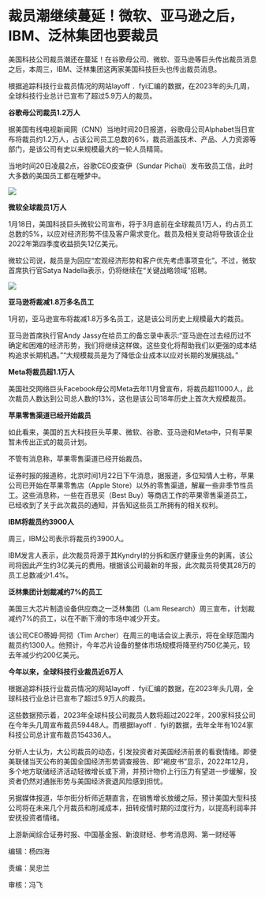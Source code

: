 # 裁员潮继续蔓延！微软、亚马逊之后，IBM、泛林集团也要裁员

美国科技公司裁员潮还在蔓延！在谷歌母公司、微软、亚马逊等巨头传出裁员消息之后，本周三，IBM、泛林集团这两家美国科技巨头也传出裁员消息。

根据追踪科技行业裁员情况的网站layoff ．fyi汇编的数据，在2023年的头几周，全球科技行业总计已宣布了超过5.9万人的裁员。

**谷歌母公司裁员1.2万人**

据美国有线电视新闻网（CNN）当地时间20日报道，谷歌母公司Alphabet当日宣布将裁员约1.2万人，占该公司员工总数的6%，裁员涵盖技术、产品、人力资源等部门，是该公司有史以来规模最大的一轮人员精简。

当地时间20日凌晨2点，谷歌CEO皮查伊（Sundar Pichai）发布致员工信，此时大多数的美国员工都在睡梦中。

![](https://inews.gtimg.com/newsapp_bt/0/15627628088/1000)

**微软全球裁员1万人**

1月18日，美国科技巨头微软公司宣布，将于3月底前在全球裁员1万人，约占员工总数的5%，以应对经济形势不佳及客户需求变化。裁员及相关变动将导致该企业2022年第四季度收益损失12亿美元。

微软公司说，裁员是为回应“宏观经济形势和客户优先考虑事项变化”。不过，微软首席执行官Satya Nadella表示，仍将继续在“关键战略领域”招聘。

![](https://inews.gtimg.com/newsapp_bt/0/15627628100/1000)

**亚马逊将裁减1.8万多名员工**

1月初，亚马逊宣布将裁减1.8万多名员工，这是该公司历史上规模最大的裁员。

亚马逊首席执行官Andy
Jassy在给员工的备忘录中表示:“亚马逊在过去经历过不确定和困难的经济形势，我们将继续这样做。这些变化将帮助我们以更强的成本结构追求长期机遇。”“大规模裁员是为了降低企业成本以应对长期的发展挑战。”

**Meta将裁员超1.1万人**

美国社交网络巨头Facebook母公司Meta去年11月曾宣布，将裁员超11000人，此次裁员人数达到公司总人数的13%，这也是该公司18年历史上首次大规模裁员。

**苹果零售渠道已经开始裁员**

如此看来，美国的五大科技巨头苹果、微软、谷歌、亚马逊和Meta中，只有苹果暂未传出正式的裁员计划。

不管有消息称，苹果零售渠道已经开始裁员。

证券时报的报道称，北京时间1月22日下午消息，据报道，多位知情人士称，苹果公司已开始在苹果零售店（Apple
Store）以外的零售渠道，解雇一些非季节性员工。这些消息称，一些在百思买（Best
Buy）等商店工作的苹果零售渠道员工，已经收到了关于此次裁员的通知，并告知这些员工所拥有的相关权利。

**IBM将裁员约3900人**

周三，IBM公司表示将裁员约3900人。

IBM发言人表示，此次裁员将源于其Kyndryl的分拆和医疗健康业务的剥离，该公司将因此产生约3亿美元的费用。根据该公司最新的年报，此次裁员将使其28万的员工总数减少1.4%。

**泛林集团计划裁减约7%的员工**

美国三大芯片制造设备供应商之一泛林集团（Lam Research）周三宣布，计划裁减约7%的员工，以在不断下滑的市场中减少开支。

该公司CEO蒂姆·阿彻（Tim
Archer）在周三的电话会议上表示，将在全球范围内裁员约1300人。他预计，今年芯片设备的整体市场规模将降至约750亿美元，较去年减少约200亿美元。

**今年以来，全球科技行业裁员近6万人**

根据追踪科技行业裁员情况的网站layoff ．fyi汇编的数据，在2023年头几周，全球科技行业总计已宣布了超过5.9万人的裁员。

这些数据预示着，2023年全球科技公司裁员人数将超过2022年，200家科技公司在今年头几周宣布裁员59448人。而根据layoff
．fyi的数据，去年全年有1024家科技公司总计宣布裁员154336人。

分析人士认为，大公司裁员的动态，引发投资者对美国经济前景的看衰情绪。即便美联储当天公布的美国全国经济形势调查报告、即“褐皮书”显示，2022年12月，多个地方联储经济活动轻微增长或下滑，并预计物价上行压力有望进一步缓解，投资者仍然对通胀形势与美国经济衰退风险感到担忧。

另据媒体报道，华尔街分析师近期直言，在销售增长放缓之际，预计美国大型科技公司将在未来几个月裁员和削减成本，扭转疫情时期的过度行为，以提高利润率并安抚投资者情绪。

上游新闻综合证券时报、中国基金报、新浪财经、参考消息网、第一财经等

编辑：杨四海

责编：吴忠兰

审核：冯飞

